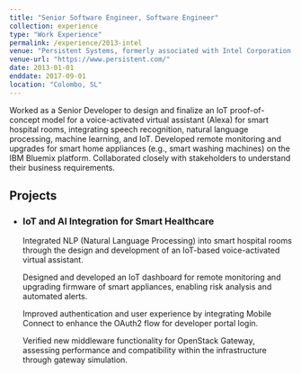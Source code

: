 ```yaml
---
title: "Senior Software Engineer, Software Engineer"
collection: experience
type: "Work Experience"
permalink: /experience/2013-intel
venue: "Persistent Systems, formerly associated with Intel Corporation."
venue-url: "https://www.persistent.com/" 
date: 2013-01-01
enddate: 2017-09-01
location: "Colombo, SL"
---
```


Worked as a Senior Developer to design and finalize an IoT proof-of-concept model for a voice-activated virtual assistant (Alexa) for smart hospital rooms, integrating speech recognition, natural language processing, machine learning, and IoT. Developed remote monitoring and upgrades for smart home appliances (e.g., smart washing machines) on the IBM Bluemix platform. Collaborated closely with stakeholders to understand their business requirements.

<h2>Projects</h2>

<ul>
  <li>
    <h3>IoT and AI Integration for Smart Healthcare</h3>
    <p>Integrated NLP (Natural Language Processing) into smart hospital rooms through the design and development of an IoT-based voice-activated virtual assistant.</p>
    <p>Designed and developed an IoT dashboard for remote monitoring and upgrading firmware of smart appliances, enabling risk analysis and automated alerts.</p>
    <p>Improved authentication and user experience by integrating Mobile Connect to enhance the OAuth2 flow for developer portal login.</p>
    <p>Verified new middleware functionality for OpenStack Gateway, assessing performance and compatibility within the infrastructure through gateway simulation.</p>
  </li>
</ul>